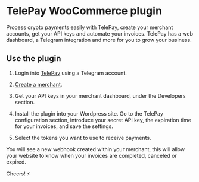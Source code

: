 # TelePay WooCommerce plugin

Process crypto payments easily with TelePay, create your merchant accounts, get your API keys and automate your invoices. TelePay has a web dashboard, a Telegram integration and more for you to grow your business.

## Use the plugin

1. Login into [TelePay](https://telepay.cash) using a Telegram account.

2. [Create a merchant](telepay.cash/addMerchant).

3. Get your API keys in your merchant dashboard, under the Developers section.

4. Install the plugin into your Wordpress site. Go to the TelePay configuration section, introduce your secret API key, the expiration time for your invoices, and save the settings.

5. Select the tokens you want to use to receive payments.

You will see a new webhook created within your merchant, this will allow your website to know when your invoices are completed, canceled or expired.

Cheers! ⚡️